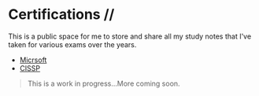# Certifications //

This is a public space for me to store and share all my study notes that I've taken for various exams over the years. 

  - [Micrsoft](/Microsoft/readme.md)
  - [CISSP](/CISSP/readme.md)
  
> This is a work in progress...More coming soon.

